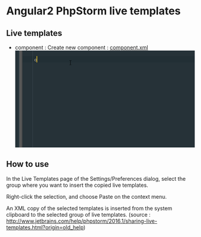 # Angular2 PhpStorm live templates


## Live templates

 - component : Create new component : [component.xml](https://raw.githubusercontent.com/maxime-colin/angular2-phpstorm-live-templates/master/live-templates/component.xml)
![ngmodule screencast](https://raw.githubusercontent.com/maxime-colin/angular2-phpstorm-live-templates/master/screencast/component.gif)


## How to use

In the Live Templates page of the Settings/Preferences dialog, select the group where you want to insert the copied live templates.

Right-click the selection, and choose Paste on the context menu.

An XML copy of the selected templates is inserted from the system clipboard to the selected group of live templates.
(source : http://www.jetbrains.com/help/phpstorm/2016.1/sharing-live-templates.html?origin=old_help)

